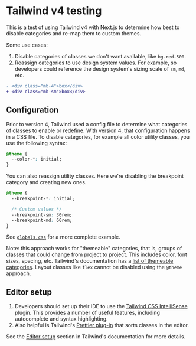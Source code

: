 # Tailwind v4 testing

This is a test of using Tailwind v4 with Next.js to determine how best to disable categories and re-map them to custom themes.

Some use cases:

1. Disable categories of classes we don't want available, like `bg-red-500`.
2. Reassign categories to use design system values. For example, so developers could reference the design system's sizing scale of `sm`, `md`, etc.

```diff
- <div class="mb-4">box</div>
+ <div class="mb-sm">box</div>
```

## Configuration

Prior to version 4, Tailwind used a config file to determine what categories of classes to enable or redefine. With version 4, that configuration happens in a CSS file.
To disable categories, for example all color utility classes, you use the following syntax:

```css
@theme {
  --color-*: initial;
}
```

You can also reassign utility classes. Here we're disabling the breakpoint category and creating new ones.

```css
@theme {
  --breakpoint-*: initial;

  /* Custom values */
  --breakpoint-sm: 30rem;
  --breakpoint-md: 60rem;
}
```

See [`globals.css`](https://github.com/genoni-studio/nextjs-tailwind-4/blob/main/src/app/globals.css) for a more complete example.

Note: this approach works for "themeable" categories, that is, groups of classes that could change from project to project. This includes color, font sizes, spacing, etc. Tailwind's documentation has a [list of themeable categories](https://tailwindcss.com/docs/theme#theme-variable-namespaces). Layout classes like `flex` cannot be disabled using the `@theme` approach.

## Editor setup

1. Developers should set up their IDE to use the [Tailwind CSS IntelliSense](https://marketplace.visualstudio.com/items?itemName=bradlc.vscode-tailwindcss) plugin. This provides a number of useful features, including autocomplete and syntax highlighting.
2. Also helpful is Tailwind's [Prettier plug-in](https://github.com/tailwindlabs/prettier-plugin-tailwindcss) that sorts classes in the editor.

See the [Editor setup](https://tailwindcss.com/docs/editor-setup) section in Tailwind's documentation for more details.
